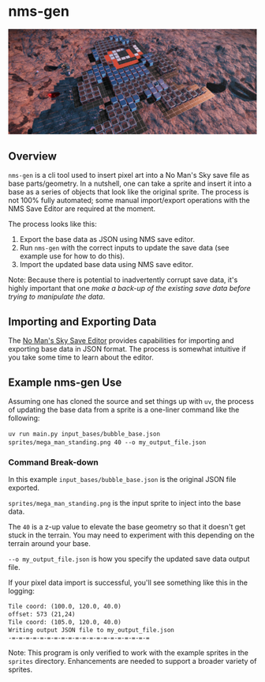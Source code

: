 # nms-gen

![Megaman as a No Man's Sky Base](screencaps/megaman.jpeg)

## Overview 

`nms-gen` is a cli tool used to insert pixel art into a No Man's Sky save file as base parts/geometry. In a nutshell, one can take a sprite and insert it into a base as a series of objects that look like the original sprite. The process is not 100% fully automated; some manual import/export operations with the NMS Save Editor are required at the moment.

The process looks like this:

1. Export the base data as JSON using NMS save editor.
2. Run `nms-gen` with the correct inputs to update the save data (see example use for how to do this).
3. Import the updated base data using NMS save editor.

Note: Because there is potential to inadvertently corrupt save data, it's highly important that one *make a back-up of the existing save data before trying to manipulate the data*.

## Importing and Exporting Data

The [No Man's Sky Save Editor](https://github.com/goatfungus/NMSSaveEditor) provides capabilities for importing and exporting base data in JSON format. The process is somewhat intuitive if you take some time to learn about the editor.

## Example nms-gen Use

Assuming one has cloned the source and set things up with `uv`, the process of updating the base data from a sprite is a one-liner command like the following:

`uv run main.py input_bases/bubble_base.json sprites/mega_man_standing.png 40 --o my_output_file.json`

### Command Break-down

In this example `input_bases/bubble_base.json` is the original JSON file exported.

`sprites/mega_man_standing.png` is the input sprite to inject into the base data.

The `40` is a z-up value to elevate the base geometry so that it doesn't get stuck in the terrain. You may need to experiment with this depending on the terrain around your base.

`--o my_output_file.json` is how you specify the updated save data output file.

If your pixel data import is successful, you'll see something like this in the logging:

```
Tile coord: (100.0, 120.0, 40.0)
offset: 573 (21,24)
Tile coord: (105.0, 120.0, 40.0)
Writing output JSON file to my_output_file.json
-=-=-=-=-=-=-=-=-=-=-=-=-=-=-=-=-=-=-=-=
```

Note: This program is only verified to work with the example sprites in the `sprites` directory. Enhancements are needed to support a broader variety of sprites.

